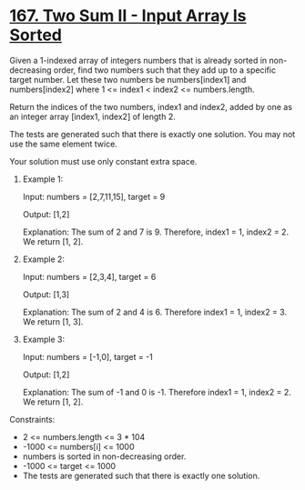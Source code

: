 # [167. Two Sum II - Input Array Is Sorted](https://leetcode.com/problems/two-sum-ii-input-array-is-sorted/)

Given a 1-indexed array of integers numbers that 
is already sorted in non-decreasing order,
find two numbers such that they add up to
a specific target number. Let these two numbers
be numbers[index1] and numbers[index2]
where 1 <= index1 < index2 <= numbers.length.

Return the indices of the two numbers, 
index1 and index2, added by one as an 
integer array [index1, index2] of length 2.

The tests are generated such that there is 
exactly one solution. You may not use the same element twice.

Your solution must use only constant extra space.


1. Example 1:

    Input: numbers = [2,7,11,15], target = 9
    
    Output: [1,2]
    
    Explanation: The sum of 2 and 7 is 9. Therefore, index1 = 1, index2 = 2. We return [1, 2].


2. Example 2:

    Input: numbers = [2,3,4], target = 6
    
    Output: [1,3]
    
    Explanation: The sum of 2 and 4 is 6. Therefore index1 = 1, index2 = 3. We return [1, 3].


3. Example 3:

    Input: numbers = [-1,0], target = -1
    
    Output: [1,2]
    
    Explanation: The sum of -1 and 0 is -1. Therefore index1 = 1, index2 = 2. We return [1, 2].


Constraints:

- 2 <= numbers.length <= 3 * 104
- -1000 <= numbers[i] <= 1000
- numbers is sorted in non-decreasing order.
- -1000 <= target <= 1000
- The tests are generated such that there is exactly one solution.